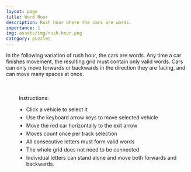 ```yaml
---
layout: page
title: Word Hour
description: Rush hour where the cars are words.
importance: 1
img: assets/img/rush-hour.png
category: puzzles
---
```


In the following variation of rush hour, the cars are words. Any time a car finishes movement, the resulting grid must contain only valid 
words. Cars can only move forwards or backwards in the direction they are facing, and can move many spaces at once.


<html>
<head>
   <title>Word Rush Hour</title>
   <style>
       #all-games-container {
           display: flex;
           flex-direction: column;
           gap: 30px;
           padding: 20px;
       }

       .game-instance {
           margin-left: 20px;
           border: none;
           padding: 20px;
           border-radius: 8px;
           background-color: #f8f8f8;
           box-shadow: 0 2px 8px rgba(0,0,0,0.1);
           outline: none;
       }

       .game-instance h3 {
           margin: 0 0 15px 0;
           font-size: 24px;
           color: #333;
       }

       .game-instance:not(:last-child)::after {
           content: '';
           display: block;
           height: 1px;
           background: linear-gradient(to right, transparent, #ccc, transparent);
           margin-top: 20px;
       }

       .game-board {
           display: grid;
           gap: 2px;
           padding: 10px;
           background-color: #ccc;
           width: fit-content;
           border: 2px solid #333;
       }

       .cell {
           width: 50px;
           height: 50px;
           background-color: #fff;
           position: relative;
           display: flex;
           align-items: center;
           justify-content: center;
           cursor: pointer;
           font-size: 24px;
           font-family: monospace;
           border-top: 2px solid #333;
           border-left: 2px solid #333;
       }

        .vehicle-container {
            position: absolute;
            top: 0;
            left: 0;
            width: 100%;
            height: 100%;
            display: flex;
            align-items: center;
            justify-content: center;
        }

        /* Add red as another vehicle option */
        .car.vehicle-red .vehicle-container {
            background-color: #f44336;
        }

       .selected .vehicle-container {
           outline: 3px solid #fff;
           outline-offset: -3px;
           box-shadow: 0 0 10px rgba(0,0,0,0.5);
       }

       .controls {
           margin-top: 20px;
       }

       .controls button {
           padding: 8px 16px;
           font-size: 16px;
           cursor: pointer;
           background-color: #fff;
           border: 2px solid #333;
           border-radius: 4px;
       }

       .controls button:hover {
           background-color: #f0f0f0;
       }

       .instructions {
           margin: 20px 20px;
           padding: 15px;
           border-radius: 5px;
       }

       .instructions ul {
           margin: 10px 0;
           padding-left: 20px;
       }

       .instructions li {
           margin: 5px 0;
       }

       .vehicle-start .vehicle-container, .vehicle-end .vehicle-container {
            position: relative;
        }

        .vehicle-start .vehicle-container::before, .vehicle-end .vehicle-container::before {
            content: "";
            position: absolute;
            width: 100%;
            height: 100%;
            background: white;
            border-radius: inherit;
            z-index: -1;
        }

        .invalid-word {
            background-color: #ffebee;
        }
   </style>
</head>
<body>
   <div class="instructions">
       <p>Instructions:</p>
       <ul>
           <li>Click a vehicle to select it</li>
           <li>Use the keyboard arrow keys to move selected vehicle</li>
           <li>Move the red car horizontally to the exit arrow</li>
           <li>Moves count once per track selection</li>
           <li>All consecutive letters must form valid words</li>
           <li>The whole grid does not need to be connected</li>
           <li>Individual letters can stand alone and move both forwards and backwards.</li>
       </ul>
   </div>

   <div id="all-games-container">
       <!-- Games will be dynamically added here -->
   </div>

   <script>
       const PUZZLE_0_WORDS = ['ACRE', 'RASH', 'HEY', 'EASY', 'EASE', 'CASE', 'CASH', 'HASH', 'HAS', 'AS', 'ASH', 'OWE', 'WE', 'MY', 'WHEY'];
       const PUZZLE_1_WORDS = ['EAR', 'ON', 'UP', 'AT', 'TO', 'AX', 'ATOP', 'TOP', 'TEAR', 'OX'];
       const PUZZLE_2_WORDS = ['HORN', 'TIE', 'YEA', 'OR', 'OAT', 'HAT', 'NOR', 'IN', 'THORN', 'YEAR', 'RAIN', 'RAINY','TIER'];
       const PUZZLE_3_WORDS = ['PINT', 'PIN', 'IN', 'AT', 'IF', 'GNAT', 'BE'];
       const VALID_WORDS = new Set(PUZZLE_0_WORDS.concat(PUZZLE_1_WORDS).concat(PUZZLE_2_WORDS).concat(PUZZLE_3_WORDS));


       class GameInstance {
           constructor(container, initialState) {
               this.container = container;
               this.initialState = JSON.parse(JSON.stringify(initialState));
               this.gameState = JSON.parse(JSON.stringify(initialState));
               this.selectedVehicle = null;
               this.moveCount = 0;
               this.lastTrack = null;
               this.gridSize = initialState.gridSize;
               
               this.createBoard();
               this.setupEventListeners();
           }

           attachEventListeners() {
                // Clear existing listeners first
                this.container.querySelectorAll('.cell').forEach(cell => {
                    const clone = cell.cloneNode(true);
                    cell.parentNode.replaceChild(clone, cell);
                });

                // Attach new listeners
                this.container.querySelectorAll('.cell').forEach(cell => {
                    cell.addEventListener('click', (e) => this.handleCellClick(e));
                });
            }
           createBoard() {
    const board = this.container.querySelector('.game-board');
    board.innerHTML = '';
    
    // Add unique ID to board
    const boardId = `game-board-${this.container.id}`;
    board.id = boardId;
    
    const styleId = `board-style-${this.container.id}`;
    let styleEl = document.getElementById(styleId);
    if (!styleEl) {
        styleEl = document.createElement('style');
        styleEl.id = styleId;
        document.head.appendChild(styleEl);
    }
    
    styleEl.textContent = `
        #${boardId} {
            grid-template-columns: repeat(${this.gridSize.width}, 50px);
            grid-template-rows: repeat(${this.gridSize.height}, 50px);
            padding: 2px;  /* Make padding consistent and small */
            gap: 2px;
            background-color: #ccc;
        }
        
        #${boardId} .cell[data-x="${this.gridSize.width - 1}"] {
            border-right: 2px solid #333;
        }
        
        #${boardId} .cell[data-y="${this.gridSize.height - 1}"] {
            border-bottom: 2px solid #333;
        }
        
        #${boardId} .cell[data-x="${this.gridSize.width - 1}"][data-y="${this.gameState.redCar.y}"] {
            border-right: none;
        }
        
        #${boardId} .cell[data-x="${this.gridSize.width - 1}"][data-y="${this.gameState.redCar.y}"]::after {
            content: "→";
            position: absolute;
            right: -22px;
            top: 50%;
            transform: translateY(-50%);
            font-size: 20px;
            color: #333;
            font-weight: bold;
            text-shadow: 1px 1px 1px rgba(0,0,0,0.1);
        }
    `;

    styleEl.textContent += this.gameState.vehicles.map((_, index) => `
        #${boardId} .vehicle-${index}-start.horizontal .vehicle-container {
            border-radius: 25px 0 0 25px;
        }
        #${boardId} .vehicle-${index}-end.horizontal .vehicle-container {
            border-radius: 0 25px 25px 0;
        }
        #${boardId} .vehicle-${index}-start.vertical .vehicle-container {
            border-radius: 25px 25px 0 0;
        }
        #${boardId} .vehicle-${index}-end.vertical .vehicle-container {
            border-radius: 0 0 25px 25px;
        }
        #${boardId} .vehicle-red-start.horizontal .vehicle-container {
            border-radius: 0 25px 25px 0;
        }
    `).join('\n');

    styleEl.textContent += this.gameState.vehicles.map((vehicle, index) => {
        const blueShade = Math.max(20, 80 - (index * 5));
        return `
            #${boardId} .car.vehicle-${index} .vehicle-container {
                background-color: hsl(210, 80%, ${blueShade}%);
            }
        `;
    }).join('\n');

    // Create cells
    for (let y = 0; y < this.gridSize.height; y++) {
        for (let x = 0; x < this.gridSize.width; x++) {
            const cell = document.createElement('div');
            cell.className = 'cell';
            cell.dataset.x = x;
            cell.dataset.y = y;
            board.appendChild(cell);
        }
    }

    this.placeVehicles();
    this.attachEventListeners();
}

           placeVehicles() {
               this.container.querySelectorAll('.selected').forEach(el => el.classList.remove('selected'));
               this.placeVehicle(this.gameState.redCar);
               this.gameState.vehicles.forEach(vehicle => this.placeVehicle(vehicle));
               
               if (this.selectedVehicle) {
                   this.highlightVehicle(this.selectedVehicle);
               }
           }

           validateWords() {
               // Get all letters in the grid
               const grid = Array(this.gridSize.height).fill().map(() => 
                   Array(this.gridSize.width).fill(' ')
               );

               // Fill grid with letters from vehicles
               const fillVehicleLetters = (vehicle) => {
                   for (let i = 0; i < vehicle.letters.length; i++) {
                       const x = vehicle.horizontal ? vehicle.x + i : vehicle.x;
                       const y = vehicle.horizontal ? vehicle.y : vehicle.y + i;
                       grid[y][x] = vehicle.letters[i];
                   }
               };

               fillVehicleLetters(this.gameState.redCar);
               this.gameState.vehicles.forEach(fillVehicleLetters);

               // Check rows and columns for invalid words
               let isValid = true;
               let invalidWord = '';

               // Check rows
               for (let y = 0; y < this.gridSize.height; y++) {
                   let word = '';
                   for (let x = 0; x < this.gridSize.width; x++) {
                       if (grid[y][x] !== ' ') {
                           word += grid[y][x];
                       } else if (word.length >= 2) {
                           if (!VALID_WORDS.has(word)) {
                               isValid = false;
                               invalidWord = word;
                           }
                           word = '';
                       } else {
                           word = '';
                       }
                   }
                   if (word.length >= 2 && !VALID_WORDS.has(word)) {
                       isValid = false;
                       invalidWord = word;
                   }
               }

               // Check columns
               for (let x = 0; x < this.gridSize.width; x++) {
                   let word = '';
                   for (let y = 0; y < this.gridSize.height; y++) {
                       if (grid[y][x] !== ' ') {
                           word += grid[y][x];
                       } else if (word.length >= 2) {
                           if (!VALID_WORDS.has(word)) {
                               isValid = false;
                               invalidWord = word;
                           }
                           word = '';
                       } else {
                           word = '';
                       }
                   }
                   if (word.length >= 2 && !VALID_WORDS.has(word)) {
                       isValid = false;
                       invalidWord = word;
                   }
               }

               if (!isValid) {
                   this.invalidWord = invalidWord;
               }
               return isValid;
           }

            placeVehicle(vehicle) {
                const { x, y, horizontal, letters, color } = vehicle;
                const vehicleIndex = color === 'red' ? 'red' : this.gameState.vehicles.indexOf(vehicle);
                const direction = horizontal ? 'horizontal' : 'vertical';
                const length = letters.length;

                for (let i = 0; i < length; i++) {
                    const cellX = horizontal ? x + i : x;
                    const cellY = horizontal ? y : y + i;
                    const cell = this.container.querySelector(`[data-x="${cellX}"][data-y="${cellY}"]`);

                    if (!cell) continue;

                    const vehicleContainer = document.createElement('div');
                    vehicleContainer.className = 'vehicle-container';
                    
                    cell.classList.add('car', direction, `vehicle-${vehicleIndex}`);

                    if (i === 0) {
                        cell.classList.add(`vehicle-${vehicleIndex}-start`);
                    } else if (i === length - 1) {
                        cell.classList.add(`vehicle-${vehicleIndex}-end`);
                    }

                    vehicleContainer.textContent = letters[i];
                    cell.appendChild(vehicleContainer);
                }
            }

           highlightVehicle(vehicle) {
               for (let i = 0; i < vehicle.letters.length; i++) {
                   const x = vehicle.horizontal ? vehicle.x + i : vehicle.x;
                   const y = vehicle.horizontal ? vehicle.y : vehicle.y + i;
                   const cell = this.container.querySelector(`[data-x="${x}"][data-y="${y}"]`);
                   cell.classList.add('selected');
               }
           }

            setupEventListeners() {
                // Convert global event listener to board-specific
                this.container.addEventListener('keydown', (e) => {
                    if (this.selectedVehicle) {
                        this.handleKeyPress(e);
                    }
                });

                this.container.querySelector('button').addEventListener('click', () => this.resetGame());

                // Make the container focusable
                this.container.tabIndex = 0;
            }

           handleCellClick(event) {
                const cell = event.target.closest('.cell');
                const x = parseInt(cell.dataset.x);
                const y = parseInt(cell.dataset.y);

                if (cell.classList.contains('car') || cell.classList.contains('truck')) {
                    const vehicle = this.findVehicle(x, y);
                    
                    // Check word validity before changing selection
                    if (this.selectedVehicle && !this.validateWords()) {
                        this.gameState = JSON.parse(JSON.stringify(this.initialState));
                        this.resetGame();
                        alert(`Invalid word formation: ${this.invalidWord}`);
                        this.createBoard();
                        return;
                    }
                    
                    this.selectedVehicle = vehicle;
                    this.lastTrack = null;
                    this.placeVehicles();
                    // Add this line to focus the container when selecting a vehicle
                    this.container.focus();
                }
            }

           handleKeyPress(event) {
               if (!this.selectedVehicle) return;

               if (['ArrowUp', 'ArrowDown', 'ArrowLeft', 'ArrowRight'].includes(event.key)) {
                   event.preventDefault();
               }

               let dx = 0;
               let dy = 0;

               if (this.selectedVehicle.horizontal) {
                   if (event.key === 'ArrowLeft') dx = -1;
                   if (event.key === 'ArrowRight') dx = 1;
               } else {
                   if (event.key === 'ArrowUp') dy = -1;
                   if (event.key === 'ArrowDown') dy = 1;
               }

               if (dx !== 0 || dy !== 0) {
                   if (this.canMove(this.selectedVehicle, dx, dy)) {
                       this.moveVehicle(this.selectedVehicle, dx, dy);
                       this.checkWin();
                   }
               }
           }

           findVehicle(x, y) {
               if (this.isPointInVehicle(this.gameState.redCar, x, y)) return this.gameState.redCar;
               return this.gameState.vehicles.find(v => this.isPointInVehicle(v, x, y));
           }

           isPointInVehicle(vehicle, x, y) {
               for (let i = 0; i < vehicle.letters.length; i++) {
                   const vx = vehicle.horizontal ? vehicle.x + i : vehicle.x;
                   const vy = vehicle.horizontal ? vehicle.y : vehicle.y + i;
                   if (vx === x && vy === y) return true;
               }
               return false;
           }

           canMove(vehicle, dx, dy) {
               const newX = vehicle.x + dx;
               const newY = vehicle.y + dy;

               if (newX < 0 || newY < 0) return false;
               if (vehicle.horizontal && newX + vehicle.letters.length > this.gridSize.width) return false;
               if (!vehicle.horizontal && newY + vehicle.letters.length > this.gridSize.height) return false;

               for (let i = 0; i < vehicle.letters.length; i++) {
                   const x = vehicle.horizontal ? newX + i : newX;
                   const y = vehicle.horizontal ? newY : newY + i;
                   
                   if (this.gameState.redCar !== vehicle && 
                       this.isPointInVehicle(this.gameState.redCar, x, y)) return false;
                   
                   for (const other of this.gameState.vehicles) {
                       if (other !== vehicle && this.isPointInVehicle(other, x, y)) return false;
                   }
               }

               return true;
           }

           moveVehicle(vehicle, dx, dy) {
               const currentTrack = vehicle.horizontal ? vehicle.y : vehicle.x;
               
               if (this.selectedVehicle && (this.lastTrack === null || this.lastTrack !== currentTrack)) {
                   this.moveCount++;
                   this.container.querySelector('.moves').textContent = this.moveCount;
                   this.lastTrack = currentTrack;
               }
               
               vehicle.x += dx;
               vehicle.y += dy;
               this.createBoard();
           }

           checkWin() {
               if (this.gameState.redCar.x + this.gameState.redCar.letters.length === this.gridSize.width && 
                   this.gameState.redCar.y === this.gameState.redCar.y) {
                   alert(`Congratulations! You solved the puzzle in ${this.moveCount} moves!`);
               }
           }

           resetGame() {
               this.gameState = JSON.parse(JSON.stringify(this.initialState));
               this.selectedVehicle = null;
               this.moveCount = 0;
               this.lastTrack = null;
               this.container.querySelector('.moves').textContent = this.moveCount;
               this.createBoard();
           }
       }

       async function loadBoards() {
           try {
               const initialStates = [

                    {
                       gridSize: {
                           width: 6,
                           height: 7
                       },
                       redCar: { 
                           x: 0, y: 4, horizontal: true, color: 'red',
                           letters: [' ']
                       },
                       vehicles: [
                           {x: 1, y: 1, horizontal: false, letters: ['A', 'C', 'R', 'E']},
                           {x: 2, y: 4, horizontal: false, letters: ['A']},
                           {x: 3, y: 4, horizontal: false, letters: ['S']},
                           {x: 4, y: 2, horizontal: false, letters: ['H', 'E', 'Y']},
                           {x: 2, y: 6, horizontal: true        , letters: ['M']},
                           {x: 2, y: 0, horizontal: true, letters: ['O', 'W', 'E']},
                       ]
                    },
                     {
                       gridSize: {
                           width: 5,
                           height: 5
                       },
                       redCar: { 
                           x: 1, y: 2, horizontal: true, color: 'red',
                           letters: [' ']
                       },
                       vehicles: [
                           {x: 0, y: 1, horizontal: true, letters: ['E']},
                           {x: 4, y: 1, horizontal: false, letters: ['L']},
                           { x: 1, y: 0, horizontal: false, letters: ['G']},
                           { x: 3, y: 2, horizontal: false, letters: ['F']},
                           { x: 2, y: 1, horizontal: true, letters: ['P']},
                           { x: 2, y: 2, horizontal: false, letters: ['I', 'N']},
                           { x: 1, y: 4, horizontal: true, letters: ['A', 'T']}
                       ]
                    },
                   {
                       gridSize: {
                           width: 5,
                           height: 4
                       },
                       redCar: { 
                           x: 0, y: 1, horizontal: true, color: 'red',
                           letters: [' ']
                       },
                       vehicles: [
                           { x: 0, y: 0, horizontal: true, letters: ['E', 'A', 'R']},
                           { x: 1, y: 1, horizontal: false, letters: ['T']},
                           { x: 1, y: 2, horizontal: true, letters: ['O', 'N']},
                           { x: 0, y: 3, horizontal: true, letters: ['U', 'P']},
                           { x: 3, y: 1, horizontal: false, letters: ['X']}
                       ]
                    },
                    {
                       gridSize: {
                           width: 6,
                           height: 5
                       },
                       redCar: { 
                           x: 3, y: 1, horizontal: true, color: 'red',
                           letters: [' ']
                       },
                       vehicles: [
                           { x: 0, y: 0, horizontal: true, letters: ['H', 'O', 'R', 'N']},
                           { x: 2, y: 1, horizontal: true, letters: ['A']},
                           { x: 4, y: 1, horizontal: false, letters: ['O', 'R']},
                           { x: 1, y: 2, horizontal: true, letters: ['T', 'I', 'E']},
                           { x: 0, y: 3, horizontal: false, letters: ['T']},
                           { x: 2, y: 3, horizontal: true, letters: ['N']},
                           { x: 2, y: 4, horizontal: true, letters: ['Y', 'E', 'A']}
                       ]
                   }
               ];

               initialStates.forEach((state, index) => {
                   createGameInstance(state, index + 1);
               });
           } catch (error) {
               console.error('Error loading boards:', error);
           }
       }

function createGameInstance(initialState, index) {
   const container = document.createElement('div');
   container.id = `game-instance-${index}`;
   container.className = 'game-instance';
   
   const boardId = `game-board-${index}`;
   
   const gameHTML = `
       <h3>Puzzle ${index}</h3>
       <div class="game-board" id="${boardId}"></div>
       <div class="controls">
           <button>Reset</button>
           <br>
           <p>Moves: <span class="moves">0</span></p>
       </div>
   `;
   
   container.innerHTML = gameHTML;
   document.getElementById('all-games-container').appendChild(container);
   
   new GameInstance(container, initialState);
}

       loadBoards();
   </script>
</body>
</html>
